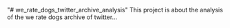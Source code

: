 "# we_rate_dogs_twitter_archive_analysis" 
This project is about the analysis of the we rate dogs archive of twitter...